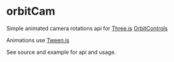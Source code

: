 # orbitCam
Simple animated camera rotations api for [Three.js](https://threejs.org/) [OrbitControls](https://github.com/mattdesl/three-orbit-controls)

Animations use [Tween.js](https://github.com/tweenjs/tween.js/)

See source and example for api and usage.
